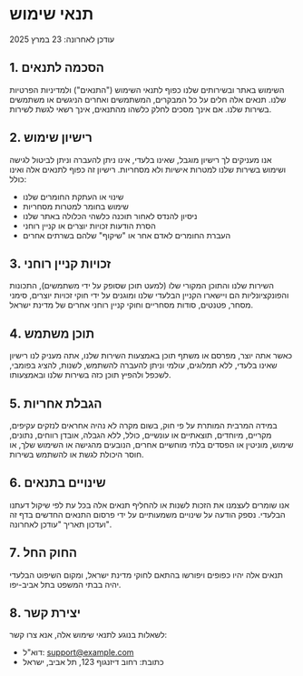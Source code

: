 # תנאי שימוש

עודכן לאחרונה: 23 במרץ 2025

## 1. הסכמה לתנאים

השימוש באתר ובשירותים שלנו כפוף לתנאי השימוש ("התנאים") ולמדיניות הפרטיות שלנו. תנאים אלה חלים על כל המבקרים, המשתמשים ואחרים הניגשים או משתמשים בשירות שלנו. אם אינך מסכים לחלק כלשהו מהתנאים, אינך רשאי לגשת לשירות.

## 2. רישיון שימוש

אנו מעניקים לך רישיון מוגבל, שאינו בלעדי, אינו ניתן להעברה וניתן לביטול לגישה ושימוש בשירות שלנו למטרות אישיות ולא מסחריות. רישיון זה כפוף לתנאים אלה ואינו כולל:

- שינוי או העתקת החומרים שלנו
- שימוש בחומר למטרות מסחריות
- ניסיון להנדס לאחור תוכנה כלשהי הכלולה באתר שלנו
- הסרת הודעות זכויות יוצרים או קניין רוחני
- העברת החומרים לאדם אחר או "שיקוף" שלהם בשרתים אחרים

## 3. זכויות קניין רוחני

השירות שלנו והתוכן המקורי שלו (למעט תוכן שסופק על ידי משתמשים), התכונות והפונקציונליות הם ויישארו הקניין הבלעדי שלנו ומוגנים על ידי חוקי זכויות יוצרים, סימני מסחר, פטנטים, סודות מסחריים וחוקי קניין רוחני אחרים של מדינת ישראל.

## 4. תוכן משתמש

כאשר אתה יוצר, מפרסם או משתף תוכן באמצעות השירות שלנו, אתה מעניק לנו רישיון שאינו בלעדי, ללא תמלוגים, עולמי וניתן להעברה להשתמש, לשנות, להציג בפומבי, לשכפל ולהפיץ תוכן כזה בשירות שלנו ובאמצעותו.

## 5. הגבלת אחריות

במידה המרבית המותרת על פי חוק, בשום מקרה לא נהיה אחראים לנזקים עקיפים, מקריים, מיוחדים, תוצאתיים או עונשיים, כולל, ללא הגבלה, אובדן רווחים, נתונים, שימוש, מוניטין או הפסדים בלתי מוחשיים אחרים, הנובעים מהגישה או השימוש שלך, או חוסר היכולת לגשת או להשתמש בשירות.

## 6. שינויים בתנאים

אנו שומרים לעצמנו את הזכות לשנות או להחליף תנאים אלה בכל עת לפי שיקול דעתנו הבלעדי. נספק הודעה על שינויים משמעותיים על ידי פרסום התנאים החדשים בדף זה ועדכון תאריך "עודכן לאחרונה".

## 7. החוק החל

תנאים אלה יהיו כפופים ויפורשו בהתאם לחוקי מדינת ישראל, ומקום השיפוט הבלעדי יהיה בבתי המשפט בתל אביב-יפו.

## 8. יצירת קשר

לשאלות בנוגע לתנאי שימוש אלה, אנא צרו קשר:

- דוא"ל: support@example.com
- כתובת: רחוב דיזנגוף 123, תל אביב, ישראל
